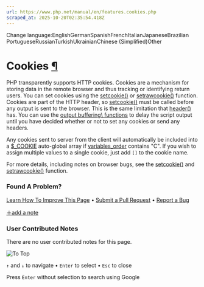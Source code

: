 ```yaml
---
url: https://www.php.net/manual/en/features.cookies.php
scraped_at: 2025-10-20T02:35:54.418Z
---
```


Change language:EnglishGermanSpanishFrenchItalianJapaneseBrazilian PortugueseRussianTurkishUkrainianChinese (Simplified)Other

# Cookies [¶](https://www.php.net/manual/en/features.cookies.php\#features.cookies)

PHP transparently supports HTTP cookies. Cookies are a mechanism for
storing data in the remote browser and thus tracking or identifying return
users. You can set cookies using the [setcookie()](https://www.php.net/manual/en/function.setcookie.php) or
[setrawcookie()](https://www.php.net/manual/en/function.setrawcookie.php)
function. Cookies are part of the HTTP header, so
[setcookie()](https://www.php.net/manual/en/function.setcookie.php) must be called before any output is sent to
the browser. This is the same limitation that [header()](https://www.php.net/manual/en/function.header.php)
has. You can use the [output buffering\\
functions](https://www.php.net/manual/en/ref.outcontrol.php) to delay the script output until you have decided whether
or not to set any cookies or send any headers.


Any cookies sent to server from the client will automatically be included into
a [$\_COOKIE](https://www.php.net/manual/en/reserved.variables.cookies.php) auto-global
array if [variables\_order](https://www.php.net/manual/en/ini.core.php#ini.variables-order)
contains "C". If you wish to assign multiple values to a single
cookie, just add `[]` to the cookie name.


For more details, including notes on browser bugs, see the
[setcookie()](https://www.php.net/manual/en/function.setcookie.php) and [setrawcookie()](https://www.php.net/manual/en/function.setrawcookie.php)
function.


### Found A Problem?

[Learn How To Improve This Page](https://github.com/php/doc-base/blob/master/README.md "This will take you to our contribution guidelines on GitHub")
•
[Submit a Pull Request](https://github.com/php/doc-en/blob/master/features/cookies.xml)
•
[Report a Bug](https://github.com/php/doc-en/issues/new?body=From%20manual%20page:%20https:%2F%2Fphp.net%2Ffeatures.cookies%0A%0A---)

[＋add a note](https://www.php.net/manual/add-note.php?sect=features.cookies&repo=en&redirect=https://www.php.net/manual/en/features.cookies.php)

### User Contributed Notes

There are no user contributed notes for this page.

![To Top](https://www.php.net/images/to-top@2x.png)

`↑` and `↓` to navigate •
`Enter` to select •
`Esc` to close


Press `Enter` without
selection to search using Google